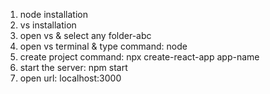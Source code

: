 1. node installation
2. vs installation
3. open vs & select any folder-abc 
4. open vs terminal & type command: node
5. create project command: 
	npx create-react-app app-name
6. start the server: 
	npm start
7. open url: localhost:3000